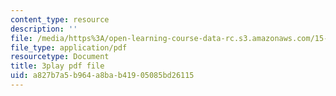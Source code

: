 ```yaml
---
content_type: resource
description: ''
file: /media/https%3A/open-learning-course-data-rc.s3.amazonaws.com/15-071-the-analytics-edge-spring-2017/a827b7a5b964a8bab41905085bd26115_FYXIRXnQ8Fc.pdf
file_type: application/pdf
resourcetype: Document
title: 3play pdf file
uid: a827b7a5-b964-a8ba-b419-05085bd26115
---
```

